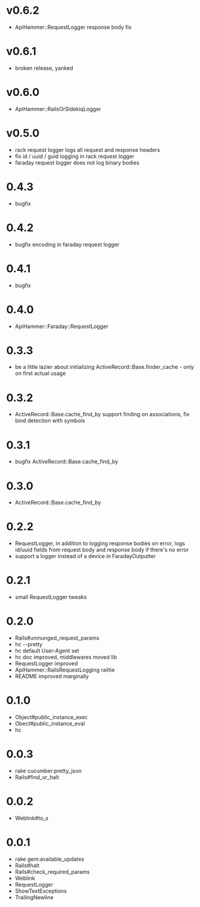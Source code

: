 # v0.6.2
- ApiHammer::RequestLogger response body fix

# v0.6.1
- broken release, yanked

# v0.6.0
- ApiHammer::RailsOrSidekiqLogger

# v0.5.0
- rack request logger logs all request and response headers
- fix id / uuid / guid logging in rack request logger
- faraday request logger does not log binary bodies 

# 0.4.3
- bugfix

# 0.4.2
- bugfix encoding in faraday request logger

# 0.4.1
- bugfix

# 0.4.0
- ApiHammer::Faraday::RequestLogger

# 0.3.3
- be a little lazier about initializing ActiveRecord::Base.finder_cache - only on first actual usage 

# 0.3.2
- ActiveRecord::Base.cache_find_by support finding on associations, fix bind detection with symbols 

# 0.3.1
- bugfix ActiveRecord::Base.cache_find_by

# 0.3.0
- ActiveRecord::Base.cache_find_by

# 0.2.2
- RequestLogger, in addition to logging response bodies on error, logs id/uuid fields from request body and 
  response body if there's no error
- support a logger instead of a device in FaradayOutputter

# 0.2.1
- small RequestLogger tweaks

# 0.2.0
- Rails#unmunged_request_params
- hc --pretty
- hc default User-Agent set
- hc doc improved, middlewares moved lib
- RequestLogger improved
- ApiHammer::RailsRequestLogging railtie
- README improved marginally 

# 0.1.0
- Object#public_instance_exec
- Obect#public_instance_eval
- hc

# 0.0.3
- rake cucumber:pretty_json
- Rails#find_or_halt

# 0.0.2

- Weblink#to_s

# 0.0.1

- rake gem:available_updates
- Rails#halt
- Rails#check_required_params
- Weblink
- RequestLogger
- ShowTextExceptions
- TrailingNewline
